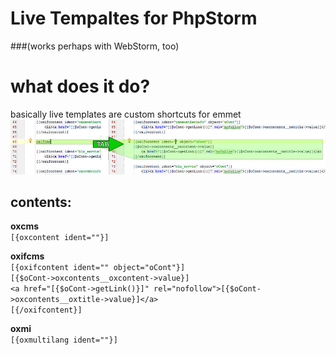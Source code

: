 # Live Tempaltes for PhpStorm
###(works perhaps with WebStorm, too)

# what does it do?
basically live templates are custom shortcuts for emmet  
![demo](https://raw.githubusercontent.com/vanilla-thunder/OXID-gimmicks-for-PhpStorm/master/live_templates/screenshot.png)

## contents:

**oxcms**  
`[{oxcontent ident=""}]`

**oxifcms**  
`[{oxifcontent ident="" object="oCont"}]`  
`[{$oCont->oxcontents__oxcontent->value}]`  
`<a href="[{$oCont->getLink()}]" rel="nofollow">[{$oCont->oxcontents__oxtitle->value}]</a>`  
`[{/oxifcontent}]`

**oxmi**  
`[{oxmultilang ident=""}]`
